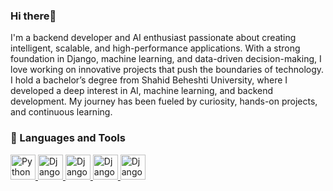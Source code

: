 ### Hi there👋

I'm a backend developer and AI enthusiast passionate about creating intelligent, scalable, and high-performance applications. With a strong foundation in Django, machine learning, and data-driven decision-making, I love working on innovative projects that push the boundaries of technology.
I hold a bachelor’s degree from Shahid Beheshti University, where I developed a deep interest in AI, machine learning, and backend development. My journey has been fueled by curiosity, hands-on projects, and continuous learning.

### 🧰 Languages and Tools

<p align="left">
  <a href="https://github.com/masoume-pasebani/Game-design_final_project" target="_blank">
    <img src="https://cdn.jsdelivr.net/gh/devicons/devicon/icons/python/python-original.svg" alt="Python" width="40" height="40"/>
  </a>
  <a href="https://github.com/masoume-pasebani/Generating-OCEL-from-CPN-files" target="_blank">
    <img src="https://cdn.jsdelivr.net/gh/devicons/devicon/icons/django/django-plain.svg" alt="Django" width="40" height="40"/>
  </a>
  <a href="https://github.com/masoume-pasebani/ML_NLP_project" target="_blank">
    <img src="https://cdn.jsdelivr.net/gh/devicons/devicon@latest/icons/jupyter/jupyter-original-wordmark.svg" alt="Django" width="40" height="40"/>
  </a>
  <a href="https://github.com/masoume-pasebani/SBU_gram" target="_blank">
    <img src="https://cdn.jsdelivr.net/gh/devicons/devicon@latest/icons/java/java-original-wordmark.svg" alt="Django" width="40" height="40"/>
          
  <a href="https://github.com/masoume-pasebani/project_of_roshan_company" target="_blank">
    <img src="https://cdn.jsdelivr.net/gh/devicons/devicon/icons/django/django-plain.svg" alt="Django" width="40" height="40"/>
  </a>
</p>
